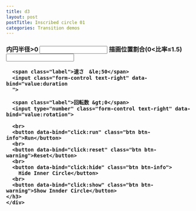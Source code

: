```yaml
---
title: d3
layout: post
postTitle: Inscribed circle 01
categories: Transition demos
---
```


<div class="row">
  <div class="col-sm-6">
    <div id="svg01"></div>
  </div>
  <div class="col-sm-6">
    <h3>
    <div class="btn-group-vertical">
      <span class="label">内円半径&gt;0</span>
      <input type="number" class="form-control text-right" data-bind="value:iR">
      <span class="label">描画位置割合(0&lt;比率&le;1.5)</span>
      <input class="form-control text-right" data-bind="value:rate">

      <span class="label">速さ　&le;50</span>
      <input class="form-control text-right" data-bind="value:duration
      ">

      <span class="label">回転数 &gt;0</span>
      <input type="number" class="form-control text-right" data-bind="value:rotation">

      <br>
      <button data-bind="click:run" class="btn btn-info">Run</button>
      <br>
      <button data-bind="click:reset" class="btn btn-warning">Reset</button>
      <br>
      <button data-bind="click:hide" class="btn btn-info">
        Hide Inner Circle</button>
      <br>
      <button data-bind="click:show" class="btn btn-warning">Show Innder Circle</button>
    </h3>
    </div>      
  </div>
</div>

<script type="text/javascript" src="http://cdn.mathjax.org/mathjax/latest/MathJax.js?config=TeX-AMS-MML_SVG"></script>
<script src="http://d3js.org/d3.v3.min.js" charset="utf-8"></script>
<script src="{{site.url}}/js/knockout-3.3.0.js" charset="utf-8"></script>

<script type="text/javascript">
/**
  ApplicationViewModel
**/
function AppViewModel() {

  // ko variables
  this.iR = ko.observable(50);
  this.rate = ko.observable(1.0);
  this.duration = ko.observable(20);
  this.rotation = ko.observable(1);

  // Point Object
  function Point(x, y){
    this.x = x;
    this.y = y;
    return this;
  };

  var pi = Math.PI;
  var aDegree = pi/180; 

  var svg01 = d3.select("#svg01")
                .append("svg")
                .attr("height",500)
                .attr("width",500)
                .style("background","#000");

  var xScale01 = d3.scale.linear()
                       .domain([-250,250])
                       .range([0,500]);
  var yScale01 = d3.scale.linear()
                       .domain([250,-250])
                       .range([0,500]); 
  // vriables
  var centers = [];
  var ends = [];
  var traces = [];

  var tR;
  var iR;
  var rate;
  var dur;
  var alpha;
  var line = d3.svg.line()
      .x(function(d) { return xScale01(d.x); })
      .y(function(d) { return yScale01(d.y); })
      .interpolate("linear");


  

  // 初期描画
  ko.computed(function() {
    if (this.duration() > 50) {
      this.duration = ko.observable(50);
    };
    tR = 200-this.iR();
    iR = this.iR();
    rate = this.rate();
    dur  = this.duration();

    init();

  }, this);

  this.run = function() {
      var angles = 360*this.rotation();
      var steps = Math.floor(this.rotation()/4)+1;
      if (steps>10){steps=steps/2};
      for (var i=0;i<angles;i=i+steps){
        moveCircle(this.rotation(),i);
        
      };

    function moveCircle(rot,i){

      counter=i;
      centers=[];
      ends=[];
      addPoint(counter,tR,iR,rate);  
      svg01.select("#innerC")
        .transition()
        .delay(rot*80+counter*dur)
        .duration(dur)
        .attr("cx",function(){ return xScale01(centers[0].x); } )
        .attr("cy",function(){ return yScale01(centers[0].y); } )
        .attr("r",iR)
        .attr("id",function(){ return "innerC"; })
        .attr("stroke","gold")
        .attr("stroke-width","4px")
        .style("fill", function(){ return "none"});

      svg01.select("#rLine")
        .transition()
        .delay(rot*80+counter*dur)
        .duration(dur)
        .attr("x1",function(){ return xScale01(centers[0].x); } )
        .attr("y1",function(){ return yScale01(centers[0].y); } )
        .attr("x2",function(){ return xScale01(ends[0].x); } )
        .attr("y2",function(){ return yScale01(ends[0].y); } );

 
     svg01.select("#tracePath")
        .transition()
        .delay(rot*80+counter*dur)
        .duration(dur)
        .attr("d",line(traces));
 
    };

  }; 

  this.reset = function() {
    init();
  }; 
  this.hide = function() {
    svg01.selectAll("#innerC")
    .attr("opacity",0);
  }; 
  this.show = function() {
    svg01.selectAll("#innerC")
    .attr("opacity",1);
  }; 

  function init(){
    svg01.selectAll("#outerC").remove();
    svg01.selectAll("#innerC").remove();
    svg01.selectAll("#tracePath").remove();
    centers = [];
    ends = [];
    traces = [];
    counter = 0;
  
    // 外円
    svg01.append("circle")
      .attr("cx",function(){ return xScale01(0); } )
      .attr("cy",function(){ return yScale01(0); } )
      .attr("r",200)
      .attr("id",function(){ return "outerC"; })
      .attr("stroke","lime")
      .attr("stroke-width","3px")
      .style("fill", function(){ return "none"});

    addPoint(counter,tR,iR,rate);  

    svg01.selectAll("#innerC")
      .data(centers)
      .enter()
      .append("circle")
      .attr("cx",function(d){ return xScale01(d.x); } )
      .attr("cy",function(d){ return yScale01(d.y); } )
      .attr("r",iR)
      .attr("id",function(){ return "innerC"; })
      .attr("stroke","gold")
      .attr("stroke-width","4px")
      .style("fill", function(){ return "none"});

    drawLine(0);

    svg01
      .append("path")
      .attr("d",line(traces))
      .attr("stroke","#fff")
      .attr("stroke-width","1px")
      .style("fill","none")
      .attr("id","tracePath");

  };

  function drawLine(i){
    svg01.select("#rLine").remove();
    svg01.append("line")
      .attr("x1",function(){
        return xScale01(centers[i].x);
      })
      .attr("y1",function(){
        return yScale01(centers[i].y);
      })
      .attr("x2",function(){
        return xScale01(ends[i].x);
      })
      .attr("y2",function(){
        return yScale01(ends[i].y);
      })
      .attr("stroke",function(){
        return "#f00";
      })
      .attr("stroke-width","4px")
      .attr("id","rLine");

  };

  // Add point
  function addPoint(i){

    alpha = tR / iR * -1;

    centers.push(new Point(tR*Math.cos(i*aDegree),
                             tR*Math.sin(i*aDegree) ));
    ends.push( 
      new Point((tR*Math.cos(i*aDegree)
                 +rate*iR*Math.cos(alpha*i*aDegree)),
               (tR*Math.sin(i*aDegree) 
                 +rate*iR*Math.sin(alpha*i*aDegree))
               ));
    traces.push( 
      new Point((tR*Math.cos(i*aDegree)
                 +rate*iR*Math.cos(alpha*i*aDegree)),
               (tR*Math.sin(i*aDegree) 
                 +rate*iR*Math.sin(alpha*i*aDegree))
               ));

  }

};

// Activates knockout.js
ko.applyBindings(new AppViewModel());

</script>